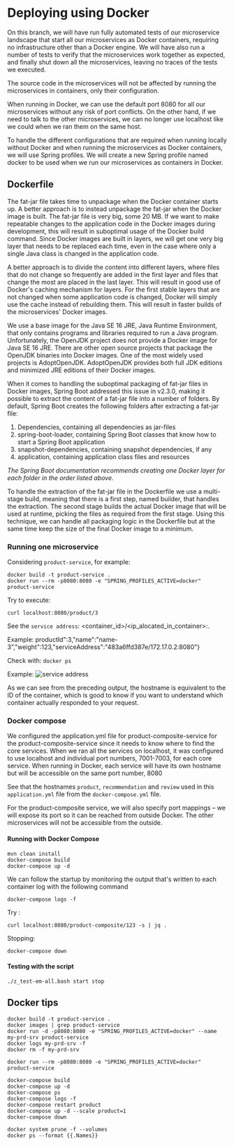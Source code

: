 # Deploying using Docker

On this branch, we will have run fully automated tests of our microservice 
landscape that start all our microservices as Docker containers, requiring 
no infrastructure other than a Docker engine. We will have also run a number 
of tests to verify that the microservices work together as expected, and 
finally shut down all the microservices, leaving no traces of the tests we 
executed.

The source code in the microservices will not be affected by running the 
microservices in containers, only their configuration.

When running in Docker, we can use the default port 8080 for all our 
microservices without any risk of port conflicts. On the other hand, 
if we need to talk to the other microservices, we can no longer use 
localhost like we could when we ran them on the same host.

To handle the different configurations that are required when running 
locally without Docker and when running the microservices as Docker 
containers, we will use Spring profiles.
We will create a new Spring profile named docker to be used when we 
run our microservices as containers in Docker.

## Dockerfile

The fat-jar file takes time to unpackage when the Docker container starts up. 
A better approach is to instead unpackage the fat-jar when the Docker image 
is built.
The fat-jar file is very big, some 20 MB. If we want to make repeatable 
changes to the application code in the Docker images during development, 
this will result in suboptimal usage of the Docker build command. Since Docker 
images are built in layers, we will get one very big layer that needs to be 
replaced each time, even in the case where only a single Java class is changed
in the application code.

A better approach is to divide the content into different layers, where 
files that do not change so frequently are added in the first layer and 
files that change the most are placed in the last layer. This will result in 
good use of Docker's caching mechanism for layers. For the first stable layers 
that are not changed when some application code is changed, Docker will simply 
use the cache instead of rebuilding them. This will result in faster builds 
of the microservices' Docker images.

We use a base image for the Java SE 16 JRE, Java Runtime Environment, that 
only contains programs and libraries required to run a Java program. 
Unfortunately, the OpenJDK project does not provide a Docker image for Java 
SE 16 JRE.
There are other open source projects that package the OpenJDK binaries into 
Docker images. One of the most widely used projects is AdoptOpenJDK.
AdoptOpenJDK provides both full JDK editions and minimized JRE editions of 
their Docker images.

When it comes to handling the suboptimal packaging of fat-jar files in Docker 
images, Spring Boot addressed this issue in v2.3.0, making it possible to 
extract the content of a fat-jar file into a number of folders. By default, 
Spring Boot creates the following folders after extracting a fat-jar file:

1. Dependencies, containing all dependencies as jar-files
2. spring-boot-loader, containing Spring Boot classes that know how to start 
a Spring Boot application
3. snapshot-dependencies, containing snapshot dependencies, if any
4. application, containing application class files and resources

*The Spring Boot documentation recommends creating one Docker layer for each 
folder in the order listed above.*

To handle the extraction of the fat-jar file in the Dockerfile we use a 
multi-stage build, meaning that there is a first step, named builder, that 
handles the extraction. The second stage builds the actual Docker image that 
will be used at runtime, picking the files as required from the first stage. 
Using this technique, we can handle all packaging logic in the Dockerfile but 
at the same time keep the size of the final Docker image to a minimum.

### Running one microservice

Considering ```product-service```, for example:

```
docker build -t product-service .
docker run --rm -p8080:8080 -e "SPRING_PROFILES_ACTIVE=docker" product-service
```

Try to execute:

```curl localhost:8080/product/3```

See the ```service address```: <container_id>/<ip_alocated_in_container>:<port>.

Example:
productId":3,"name":"name-3","weight":123,"serviceAddress":"483a6ffd387e/172.17.0.2:8080"}

Check with: ```docker ps```

Example: 
![service address](z_md/id_container_docker_build.png)

As we can see from the preceding output, the hostname is equivalent to the ID of the container, 
which is good to know if you want to understand which container actually responded to your request.

### Docker compose

We configured the application.yml file for product-composite-service for the product-composite-service
since it needs to know where to find the core services. 
When we ran all the services on localhost, it was configured to use localhost and individual port 
numbers, 7001-7003, for each core service. When running in Docker, each service will have its 
own hostname but will be accessible on the same port number, 8080

See that the hostnames ```product```, ```recommendation``` and ```review``` used in this ```application.yml``` 
file from the 
```docker-compose.yml``` file.

For the product-composite service, we will also specify port 
mappings – we will expose its port so it can be reached from outside 
Docker. The other microservices will not be accessible from the outside.

#### Running with Docker Compose

```
mvn clean install
docker-compose build
docker-compose up -d
```

We can follow the startup by monitoring the output that's written to each container log with the following command
```
docker-compose logs -f
```

Try :
```
curl localhost:8080/product-composite/123 -s | jq .
```

Stopping:
```
docker-compose down
```

#### Testing with the script

```
./z_test-em-all.bash start stop
```

## Docker tips

```
docker build -t product-service .
docker images | grep product-service
docker run -d -p8080:8080 -e "SPRING_PROFILES_ACTIVE=docker" --name my-prd-srv product-service
docker logs my-prd-srv -f
docker rm -f my-prd-srv

docker run --rm -p8080:8080 -e "SPRING_PROFILES_ACTIVE=docker" product-service

docker-compose build
docker-compose up -d
docker-compose ps
docker-compose logs -f
docker-compose restart product
docker-compose up -d --scale product=1
docker-compose down

docker system prune -f --volumes
docker ps --format {{.Names}}
```